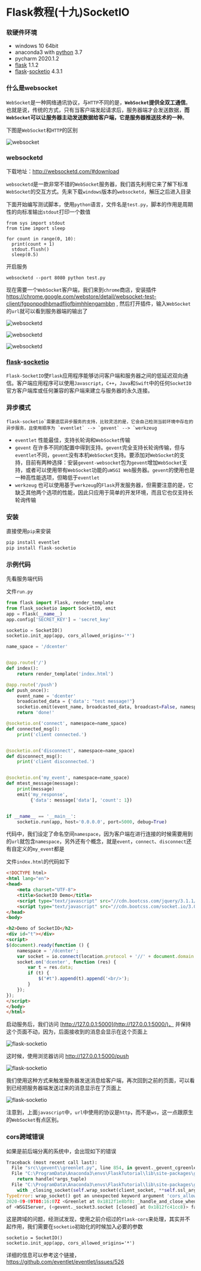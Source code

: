 # Flask教程(十九)SocketIO

### 软硬件环境

- windows 10 64bit
- anaconda3 with [python](https://xugaoxiang.com/tag/python/) 3.7
- pycharm 2020.1.2
- [flask](https://xugaoxiang.com/tag/flask/) 1.1.2
- [flask](https://xugaoxiang.com/tag/flask/)-[socketio](https://xugaoxiang.com/tag/socketio/) 4.3.1

### 什么是websocket

`WebSocket`是一种网络通讯协议，与`HTTP`不同的是，**`WebSocket`提供全双工通信**。也就是说，传统的方式，只有当客户端发起请求后，服务器端才会发送数据，**而`WebSocket`可以让服务器主动发送数据给客户端，它是服务器推送技术的一种**。

下图是`WebSocket`和`HTTP`的区别

![websocket](https://image.xugaoxiang.com/imgs/2020/09/5cd4dc6d8650a6b9.png)

### websocketd

下载地址：http://websocketd.com/#download

`websocketd`是一款非常不错的`WebSocket`服务器，我们首先利用它来了解下标准`WebSocket`的交互方式。先来下载`windows`版本的`websocketd`，解压之后进入目录

下面开始编写测试脚本，使用`python`语言，文件名是`test.py`，脚本的作用是周期性的向标准输出`stdout`打印一个数值

```
from sys import stdout
from time import sleep

for count in range(0, 10):
  print(count + 1)
  stdout.flush()
  sleep(0.5)
```

开启服务

```
websocketd --port 8080 python test.py
```

现在需要一个`WebSocket`客户端，我们来到`chrome`商店，安装插件 https://chrome.google.com/webstore/detail/websocket-test-client/fgponpodhbmadfljofbimhhlengambbn , 然后打开插件，输入`WebSocket`的`url`就可以看到服务器端的输出了

![websocketd](https://image.xugaoxiang.com/imgs/2020/09/e5e78abb7aa65287.png)

![websocketd](https://image.xugaoxiang.com/imgs/2020/09/14bf1551ca6e3cfe.png)

![websocketd](https://image.xugaoxiang.com/imgs/2020/09/4b78e182054a84fa.png)

### [flask](https://xugaoxiang.com/tag/flask/)-[socketio](https://xugaoxiang.com/tag/socketio/)

`Flask-SocketIO`使`Flask`应用程序能够访问客户端和服务器之间的低延迟双向通信。客户端应用程序可以使用`Javascript`，`C++`，`Java`和`Swift`中的任何`SocketIO`官方客户端库或任何兼容的客户端来建立与服务器的永久连接。

### 异步模式

```
flask-socketio`需要底层异步服务的支持，比较灵活的是，它会自己检测当前环境中存在的异步服务，且使用顺序为 `eventlet` --> `gevent` --> `werkzeug
```

- `eventlet` 性能最佳，支持长轮询和`WebSocket`传输
- `gevent` 在许多不同的配置中得到支持。`gevent`完全支持长轮询传输，但与`eventlet`不同，`gevent`没有本机`WebSocket`支持。要添加对`WebSocket`的支持，目前有两种选择：安装`gevent-websocket`包为`gevent`增加`WebSocket`支持，或者可以使用带有`WebSocket`功能的`uWSGI Web`服务器。`gevent`的使用也是一种高性能选项，但略低于`eventlet`
- `werkzeug` 也可以使用基于`werkzeug`的`Flask`开发服务器，但需要注意的是，它缺乏其他两个选项的性能，因此只应用于简单的开发环境，而且它也仅支持长轮询传输

### 安装

直接使用`pip`来安装

```python
pip install eventlet
pip install flask-socketio
```

### 示例代码

先看服务端代码

文件`run.py`

```python
from flask import Flask, render_template
from flask_socketio import SocketIO, emit
app = Flask(__name__)
app.config['SECRET_KEY'] = 'secret_key'

socketio = SocketIO()
socketio.init_app(app, cors_allowed_origins='*')

name_space = '/dcenter'


@app.route('/')
def index():
    return render_template('index.html')

@app.route('/push')
def push_once():
    event_name = 'dcenter'
    broadcasted_data = {'data': "test message!"}
    socketio.emit(event_name, broadcasted_data, broadcast=False, namespace=name_space)
    return 'done!'

@socketio.on('connect', namespace=name_space)
def connected_msg():
    print('client connected.')


@socketio.on('disconnect', namespace=name_space)
def disconnect_msg():
    print('client disconnected.')


@socketio.on('my_event', namespace=name_space)
def mtest_message(message):
    print(message)
    emit('my_response',
         {'data': message['data'], 'count': 1})


if __name__ == '__main__':
    socketio.run(app, host='0.0.0.0', port=5000, debug=True)
```

代码中，我们设定了命名空间`namespace`，因为客户端在进行连接的时候需要用到的`url`就包含`namespace`，另外还有个概念，就是`event`，`connect`、`disconnect`还有自定义的`my_event`都是

文件`index.html`的代码如下

```html
<!DOCTYPE html>
<html lang="en">
<head>
    <meta charset="UTF-8">
    <title>SocketIO Demo</title>
    <script type="text/javascript" src="//cdn.bootcss.com/jquery/3.1.1/jquery.min.js"></script>
    <script type="text/javascript" src="//cdn.bootcss.com/socket.io/3.0.0/socket.io.min.js"></script>
</head>
<body>

<h2>Demo of SocketIO</h2>
<div id="t"></div>
<script>
$(document).ready(function () {
    namespace = '/dcenter';
    var socket = io.connect(location.protocol + '//' + document.domain + ':' + location.port + namespace);
    socket.on('dcenter', function (res) {
        var t = res.data;
        if (t) {
            $("#t").append(t).append('<br/>');
        }
    });
});
</script>
</body>
</html>
```

启动服务后，我们访问 [http://127.0.0.1:5000](http://127.0.0.1:5000/)， 并保持这个页面不动，因为，后面接收到的消息会显示在这个页面上

![flask-socketio](https://image.xugaoxiang.com/imgs/2020/10/f97dc29ebe9b66b1.png)

这时候，使用浏览器访问 http://127.0.0.1:5000/push

![flask-socketio](https://image.xugaoxiang.com/imgs/2020/10/85801b6ce42c1ed5.png)

我们使用这种方式来触发服务器发送消息给客户端，再次回到之前的页面，可以看到已经把服务器端发送过来的消息显示在了页面上

![flask-socketio](https://image.xugaoxiang.com/imgs/2020/10/b281eaed3eda451e.png)

注意到，上面`javascript`中，`url`中使用的协议是`http`，而不是`ws`，这一点跟原生的`WebSocket`有点区别。

### cors跨域错误

如果是前后端分离的系统中，会出现如下的错误

```python
Traceback (most recent call last):
  File "src\\gevent\\greenlet.py", line 854, in gevent._gevent_cgreenlet.Greenlet.run
  File "C:\ProgramData\Anaconda3\envs\FlaskTutorial\lib\site-packages\gevent\baseserver.py", line 34, in _handle_and_close_when_done
    return handle(*args_tuple)
  File "C:\ProgramData\Anaconda3\envs\FlaskTutorial\lib\site-packages\gevent\server.py", line 233, in wrap_socket_and_handle
    with _closing_socket(self.wrap_socket(client_socket, **self.ssl_args)) as ssl_socket:
TypeError: wrap_socket() got an unexpected keyword argument 'cors_allowed_origins'
2020-09-09T08:16:07Z <Greenlet at 0x1812f1e8bf8: _handle_and_close_when_done(<bound method StreamServer.wrap_socket_and_handle , <bound method StreamServer.do_close
of <WSGIServer, (<gevent._socket3.socket [closed] at 0x1812fc41cc8)> failed with TypeError
```

这是跨域的问题，经测试发现，使用之前介绍过的`flask-cors`来处理，其实并不起作用，我们需要在`socketio`初始化的时候加入必要的参数

```
socketio = SocketIO()
socketio.init_app(app, cors_allowed_origins='*')
```

详细的信息可以参考这个链接， https://github.com/eventlet/eventlet/issues/526